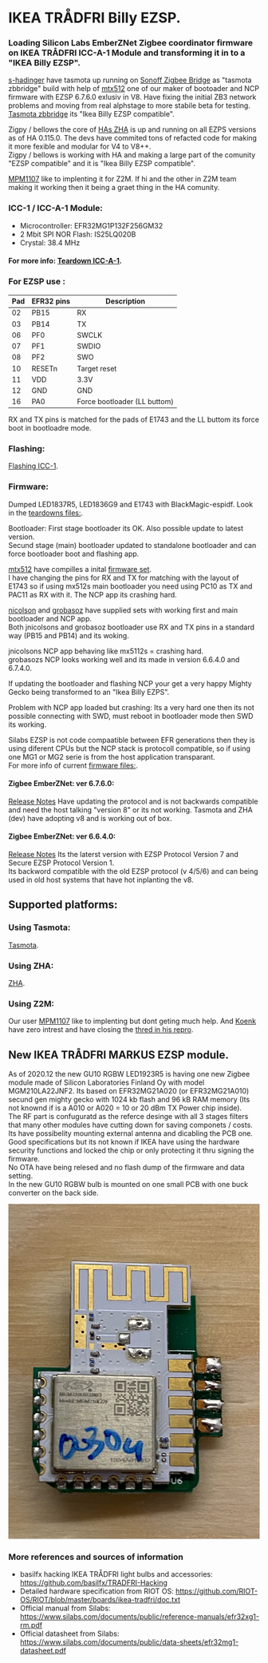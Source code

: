 # IKEA TRÅDFRI Billy EZSP.

### Loading Silicon Labs EmberZNet Zigbee coordinator firmware on IKEA TRÅDFRI ICC-A-1 Module and transforming it in to a "IKEA Billy EZSP".

[s-hadinger](https://github.com/s-hadinger) have tasmota up running on [Sonoff Zigbee Bridge](https://github.com/arendst/Tasmota/issues/8583) as "tasmota zbbridge" build with help of [mtx512](https://github.com/mtx512) one of our maker of bootoader and NCP firmware with EZSP 6.7.6.0 exlusiv in V8. Have fixing the initial ZB3 network problems and moving from real alphstage to more stabile beta for testing. [Tasmota zbbridge](Tasmota) its "Ikea Billy EZSP compatible".
 
Zigpy / bellows the core of [HAs ZHA](HA) is up and running on all EZPS versions as of HA 0.115.0. The devs have commited tons of refacted code for making it more fexible and modular for V4 to V8++.   
Zigpy / bellows is working with HA and making a large part of the comunity "EZSP compatible" and it is "Ikea Billy EZSP compatible".  

[MPM1107](https://github.com/MPM1107) like to implenting it for Z2M. If hi and the other in Z2M team making it working then it being a graet thing in the HA comunity.  


### ICC-1 / ICC-A-1 Module:

* Microcontroller: EFR32MG1P132F256GM32
* 2 Mbit SPI NOR Flash: IS25LQ020B
* Crystal: 38.4 MHz

#### For more info: [Teardown ICC-A-1](teardowns/ICC-A-1).


### For EZSP use :

| Pad | EFR32 pins | Description |
|------------|-----------|-------|
| 02         | PB15      | RX |
| 03         | PB14      | TX |
| 06         | PF0       | SWCLK |
| 07         | PF1       | SWDIO |
| 08         | PF2       | SWO   |
| 10         | RESETn    | Target reset | 
| 11         | VDD       | 3.3V | 
| 12         | GND       | GND |
| 16         | PA0       | Force bootloader (LL buttom) | 

RX and TX pins is matched for the pads of E1743 and the LL buttom its force boot in bootloadre mode.

### Flashing:

[Flashing ICC-1](Flashing-MG).  


### Firmware:

Dumped LED1837R5, LED1836G9 and E1743 with BlackMagic-espidf. Look in the [teardowns files:](https://github.com/MattWestb/IKEA-TRADFRI-ICC-A-1-Modul/tree/master/teardowns).   

Bootloader: First stage bootloader its OK. Also possible update to latest version.  
Secund stage (main) bootloader updated to standalone bootloader and can force bootloader boot and flashing app.  

[mtx512](https://github.com/mtx512) have compilles a inital [firmware set](https://github.com/mtx512/efr32/tree/master/icc-a-1).  
I have changing the pins for RX and TX for matching with the layout of E1743 so if using mx512s main bootloader you need using PC10 as TX and PAC11 as RX with it. The NCP app its crashing hard.  
  
[nicolson](https://github.com/jnicolson) and [grobasoz](https://github.com/grobasoz) have supplied sets with working first and main bootloader and NCP app.  
Both jnicolsons and grobasoz bootloader use RX and TX pins in a standard way (PB15 and PB14) and its woking.   

jnicolsons NCP app behaving like mx5112s = crashing hard.  
grobasozs NCP looks working well and its made in version 6.6.4.0 and 6.7.4.0.  

If updating the bootloader and flashing NCP your get a very happy Mighty Gecko being transformed to an "Ikea Billy EZPS".

Problem with NCP app loaded but crashing:
Its a very hard one then its not possible connecting with SWD, must reboot in bootloader mode then SWD its working.  

Silabs EZSP is not code compaatible between EFR generations then they is using diferent CPUs but the NCP stack is protocoll compatible, so if using one MG1 or MG2 serie is from the host application transparant.  
For more info of current [firmware files:](Firmware).  


#### Zigbee EmberZNet: ver 6.7.6.0: 

[Release Notes](https://www.silabs.com/documents/public/release-notes/emberznet-release-notes-6.7.6.0.pdf)
Have updating the protocol and is not backwards compatible and need the host talking "version 8" or its not working.
Tasmota and ZHA (dev) have adopting v8 and is working out of box.


#### Zigbee EmberZNet: ver 6.6.4.0:

[Release Notes](https://www.silabs.com/documents/public/release-notes/emberznet-release-notes-6.6.4.0.pdf)
Its the laterst version with EZSP Protocol Version 7 and Secure EZSP Protocol Version 1.  
Its backword compatible with the old EZSP protocol (v 4/5/6) and can being used in old host systems that have hot inplanting the v8.  

## Supported platforms:

### Using Tasmota: 
[Tasmota](Tasmota). 

### Using ZHA:
[ZHA](HA). 

### Using Z2M:
Our user [MPM1107](https://github.com/MPM1107) like to implenting but dont geting much help. And [Koenk](https://github.com/Koenkk) have zero intrest and have closing the [thred in his repro](https://github.com/Koenkk/zigbee-herdsman/issues/168#event-3580175320). 

## New IKEA TRÅDFRI MARKUS EZSP module.
As of 2020.12 the new GU10 RGBW LED1923R5 is having one new Zigbee module made of Silicon Laboratories Finland Oy with model MGM210LA22JNF2.
Its based on EFR32MG21A020 (or EFR32MG21A010) secund gen mighty gecko with 1024 kb flash and 96 kB RAM memory (Its not knownd if is a A010 or A020 = 10 or 20 dBm TX Power chip inside).  
The RF part is confuguratd as the referce desinge with all 3 stages filters that many other modules have cutting down for saving componets / costs. Its have possibelity mounting external antenna and dicabling the PCB one.   
Good specifications but its not known if IKEA have using the hardware security functions and locked the chip or only protecting it thru signing the firmware.  
No OTA have being relesed and no flash dump of the firmware and data setting.  
In the new GU10 RGBW bulb is mounted on one small PCB with one buck converter on the back side.

[<img src="/teardowns/MGM210L022INF2.jpg" alt="MGM210L022INF2" width="512">](https://github.com/MattWestb/IKEA-TRADFRI-ICC-A-1-Module/tree/master/teardowns/MGM210L022INF2.jpg)

 

### More references and sources of information
- basilfx hacking IKEA TRÅDFRI light bulbs and accessories: https://github.com/basilfx/TRADFRI-Hacking
- Detailed hardware specification from RIOT OS: https://github.com/RIOT-OS/RIOT/blob/master/boards/ikea-tradfri/doc.txt
- Official manual from Silabs: https://www.silabs.com/documents/public/reference-manuals/efr32xg1-rm.pdf
- Official datasheet from Silabs: https://www.silabs.com/documents/public/data-sheets/efr32mg1-datasheet.pdf
